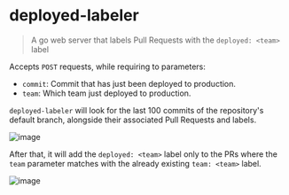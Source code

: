 # deployed-labeler

> A go web server that labels Pull Requests with the `deployed: <team>` label

Accepts `POST` requests, while requiring to parameters:

* `commit`: Commit that has just been deployed to production.
* `team`: Which team just deployed to production.


`deployed-labeler` will look for the last 100 commits of the repository's default branch, alongside their associated Pull Requests and labels.

![image](https://user-images.githubusercontent.com/24193764/139254510-9f8ed8e1-e9ac-4177-b447-49932b804edd.png)


After that, it will add the `deployed: <team>` label only to the PRs where the `team` parameter matches with the already existing `team: <team>` label.

![image](https://user-images.githubusercontent.com/24193764/139254958-b8c08aee-3a51-477f-ac3c-8aad13bcd495.png)

